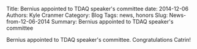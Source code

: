 Title: Bernius appointed to TDAQ speaker's committee
date: 2014-12-06
Authors: Kyle Cranmer
Category: Blog
Tags: news, honors
Slug: News-from-12-06-2014
Summary: Bernius appointed to TDAQ speaker's committee

Bernius appointed to TDAQ speaker's committee. Congratulations Catrin!
 